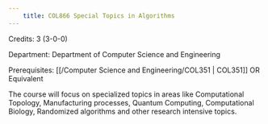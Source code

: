 ```yaml
---
    title: COL866 Special Topics in Algorithms
---
```

Credits: 3 (3-0-0)

Department: Department of Computer Science and Engineering

Prerequisites: [[/Computer Science and Engineering/COL351 | COL351]] OR Equivalent

The course will focus on specialized topics in areas like Computational Topology, Manufacturing processes, Quantum Computing, Computational Biology, Randomized algorithms and other research intensive topics.